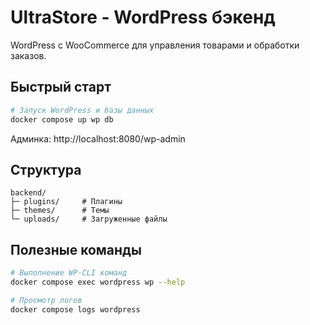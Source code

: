 # UltraStore - WordPress бэкенд

WordPress с WooCommerce для управления товарами и обработки заказов.

## Быстрый старт

```bash
# Запуск WordPress и базы данных
docker compose up wp db
```

Админка: http://localhost:8080/wp-admin

## Структура

```
backend/
├─ plugins/     # Плагины
├─ themes/      # Темы
└─ uploads/     # Загруженные файлы
```

## Полезные команды

```bash
# Выполнение WP-CLI команд
docker compose exec wordpress wp --help

# Просмотр логов
docker compose logs wordpress
```
